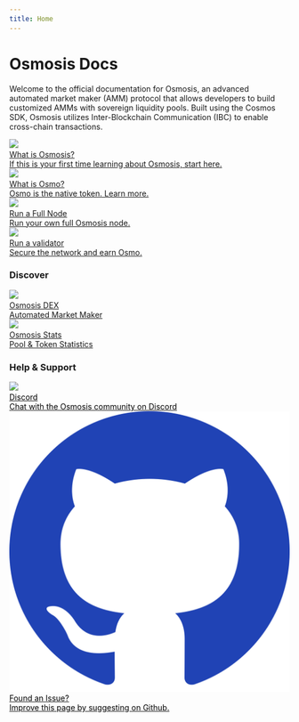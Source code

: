 ```yaml
---
title: Home
---
```


# Osmosis Docs

Welcome to the official documentation for Osmosis, an advanced automated market maker (AMM) protocol that allows developers to build customized AMMs with sovereign liquidity pools. Built using the Cosmos SDK, Osmosis utilizes Inter-Blockchain Communication (IBC) to enable cross-chain transactions.

<div class="cards twoColumn">
  <a href="overview/#what-is-osmosis" class="card">
    <img src="img/osmosis.svg"/>
    <div class="title">
      What is Osmosis?
    </div>
    <div class="text">
      If this is your first time learning about Osmosis, start here.
    </div>
  </a>
  <a href="/overview/osmo.html#osmo" class="card">
    <img src="img/osmosis.svg"/>
    <div class="title">
      What is Osmo?
    </div>
    <div class="text">
      Osmo is the native token. Learn more.
    </div>
  </a>

  <a href="/developing/network/join-mainnet.html#joining-mainnet" class="card">
    <img src="img/osmosis.svg"/>
    <div class="title">
      Run a Full Node
    </div>
    <div class="text">
      Run your own full Osmosis node.
    </div>
  </a>

  <a href="/validators" class="card">
    <img src="img/osmosis.svg"/>
    <div class="title">
      Run a validator
    </div>
    <div class="text">
      Secure the network and earn Osmo.
    </div>
  </a>

</div>

### Discover
<p> </p>
<div class="cards twoColumn">
  <a href="https://app.osmosis.zone/" class="card lg">
    <img src="img/osmo_app.png">
    <div class="title">
     Osmosis DEX 
    </div>
    <div class="text">
      Automated Market Maker
    </div>
  </a>
  <a href="https://info.osmosis.zone/" class="card lg">
    <img src="img/stats_app.png">
    <div class="title">
      Osmosis Stats
    </div>
    <div class="text">
     Pool & Token Statistics
    </div>
  </a>
</div>


### Help & Support
<p> </p>
<div class="cards twoColumn pa2">
  <a href="https://discord.gg/x3eRgAWbhw" class="card lg">
    <img src="img/discord.svg">
    <div class="title" style="color:black;">
     Discord
    </div>
    <div class="text" style="color:black;">
      Chat with the Osmosis community on Discord
    </div>
  </a>
  <a href="https://github.com/osmosis-labs/osmosis" class="card lg">
    <img src="./.vuepress/public/img/github.svg">
    <div class="title" style="color:black;">
    Found an Issue? 
    </div>
    <div class="text" style="color:black;">
    Improve this page by suggesting on Github.
    </div>
  </a>
</div>

